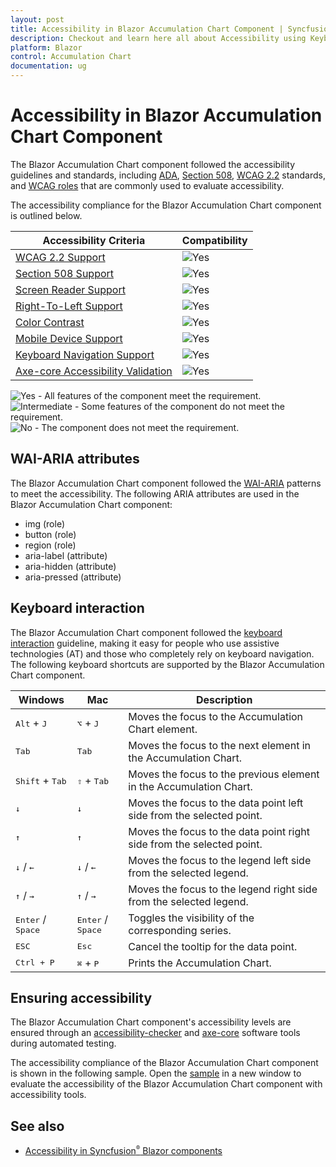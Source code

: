 ```yaml
---
layout: post
title: Accessibility in Blazor Accumulation Chart Component | Syncfusion
description: Checkout and learn here all about Accessibility using Keyboard navigation in Syncfusion Blazor Accumulation Chart component and more.
platform: Blazor
control: Accumulation Chart
documentation: ug
---
```


# Accessibility in Blazor Accumulation Chart Component

The Blazor Accumulation Chart component followed the accessibility guidelines and standards, including [ADA](https://www.ada.gov/), [Section 508](https://www.section508.gov/), [WCAG 2.2](https://www.w3.org/TR/WCAG22/) standards, and [WCAG roles](https://www.w3.org/TR/wai-aria/#roles) that are commonly used to evaluate accessibility.

The accessibility compliance for the Blazor Accumulation Chart component is outlined below.

| Accessibility Criteria | Compatibility |
| -- | -- |
| [WCAG 2.2 Support](../common/accessibility#accessibility-standards) | <img src="https://cdn.syncfusion.com/content/images/landing-page/yes.png" alt="Yes"> |
| [Section 508 Support](../common/accessibility#accessibility-standards) | <img src="https://cdn.syncfusion.com/content/images/landing-page/yes.png" alt="Yes"> |
| [Screen Reader Support](../common/accessibility#screen-reader-support) | <img src="https://cdn.syncfusion.com/content/images/landing-page/yes.png" alt="Yes">  |
| [Right-To-Left Support](../common/accessibility#right-to-left-support) | <img src="https://cdn.syncfusion.com/content/images/landing-page/yes.png" alt="Yes"> |
| [Color Contrast](../common/accessibility#color-contrast) | <img src="https://cdn.syncfusion.com/content/images/landing-page/yes.png" alt="Yes"> |
| [Mobile Device Support](../common/accessibility#mobile-device-support) | <img src="https://cdn.syncfusion.com/content/images/landing-page/yes.png" alt="Yes"> |
| [Keyboard Navigation Support](../common/accessibility#keyboard-navigation-support) |<img src="https://cdn.syncfusion.com/content/images/landing-page/yes.png" alt="Yes"> |
| [Axe-core Accessibility Validation](../common/accessibility#ensuring-accessibility) | <img src="https://cdn.syncfusion.com/content/images/landing-page/yes.png" alt="Yes"> |

<style>
    .post .post-content img {
        display: inline-block;
        margin: 0.5em 0;
    }
</style>

<div><img src="https://cdn.syncfusion.com/content/images/documentation/full.png" alt="Yes"> - All features of the component meet the requirement.</div>

<div><img src="https://cdn.syncfusion.com/content/images/documentation/partial.png" alt="Intermediate"> - Some features of the component do not meet the requirement.</div>

<div><img src="https://cdn.syncfusion.com/content/images/documentation/not-supported.png" alt="No"> - The component does not meet the requirement.</div>


## WAI-ARIA attributes

The Blazor Accumulation Chart component followed the [WAI-ARIA](https://www.w3.org/WAI/ARIA/apg/patterns/alert/) patterns to meet the accessibility. The following ARIA attributes are used in the Blazor Accumulation Chart component:

* img (role)
* button (role)
* region (role)
* aria-label (attribute)
* aria-hidden (attribute)
* aria-pressed (attribute)

## Keyboard interaction

The Blazor Accumulation Chart component followed the [keyboard interaction](https://www.w3.org/WAI/ARIA/apg/patterns/alert/#keyboardinteraction) guideline, making it easy for people who use assistive technologies (AT) and those who completely rely on keyboard navigation. The following keyboard shortcuts are supported by the Blazor Accumulation Chart component.

| Windows | Mac | Description |
| --- | --- | --- |
| <kbd>Alt</kbd> + <kbd>J</kbd> | <kbd>⌥</kbd> + <kbd>J</kbd> | Moves the focus to the Accumulation Chart element. |
| <kbd>Tab</kbd> | <kbd>Tab</kbd> | Moves the focus to the next element in the Accumulation Chart. |
| <kbd>Shift</kbd> + <kbd>Tab</kbd> | <kbd>⇧</kbd> + <kbd>Tab</kbd> | Moves the focus to the previous element in the Accumulation Chart. |
| <kbd>↓</kbd> | <kbd>↓</kbd> | Moves the focus to the data point left side from the selected point. |
| <kbd>↑</kbd> | <kbd>↑</kbd> | Moves the focus to the data point right side from the selected point. |
| <kbd>↓</kbd> / <kbd>←</kbd> | <kbd>↓</kbd> / <kbd>←</kbd> | Moves the focus to the legend left side from the selected legend. |
| <kbd>↑</kbd> / <kbd>→</kbd> | <kbd>↑</kbd> / <kbd>→</kbd> | Moves the focus to the legend right side from the selected legend. |
| <kbd>Enter</kbd> / <kbd>Space</kbd> | <kbd>Enter</kbd> / <kbd>Space</kbd> | Toggles the visibility of the corresponding series. |
| <kbd>ESC</kbd> | <kbd>Esc</kbd> | Cancel the tooltip for the data point. |
| <kbd>Ctrl + P</kbd> | <kbd>⌘</kbd> + <kbd>P</kbd> | Prints the Accumulation Chart. |

## Ensuring accessibility

The Blazor Accumulation Chart component's accessibility levels are ensured through an [accessibility-checker](https://www.npmjs.com/package/accessibility-checker) and [axe-core](https://www.npmjs.com/package/axe-core) software tools during automated testing.

The accessibility compliance of the Blazor Accumulation Chart component is shown in the following sample. Open the [sample](https://blazor.syncfusion.com/accessibility/accumulation-chart) in a new window to evaluate the accessibility of the Blazor Accumulation Chart component with accessibility tools.


## See also

* [Accessibility in Syncfusion<sup style="font-size:70%">&reg;</sup> Blazor components](https://blazor.syncfusion.com/documentation/common/accessibility)